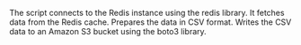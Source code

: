 The script connects to the Redis instance using the redis library.
It fetches data from the Redis cache.
Prepares the data in CSV format.
Writes the CSV data to an Amazon S3 bucket using the boto3 library.
